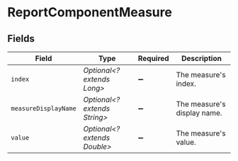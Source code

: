 # ReportComponentMeasure


## Fields

| Field                        | Type                         | Required                     | Description                  |
| ---------------------------- | ---------------------------- | ---------------------------- | ---------------------------- |
| `index`                      | *Optional<? extends Long>*   | :heavy_minus_sign:           | The measure's index.         |
| `measureDisplayName`         | *Optional<? extends String>* | :heavy_minus_sign:           | The measure's display name.  |
| `value`                      | *Optional<? extends Double>* | :heavy_minus_sign:           | The measure's value.         |